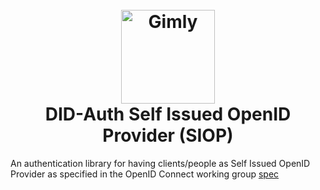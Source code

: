 <h1 align="center">
  <br>
  <a href="https://www.gimly.io/"><img src="https://images.squarespace-cdn.com/content/v1/5eb2942c4ac101328fe42dc2/1588768338657-JXDRVS09OBP3CUROD2ML/Gimly+Logo_Wit_Transparant_geen+text.png?format=1500w" alt="Gimly" width="150"></a>
  <br>DID-Auth Self Issued OpenID Provider (SIOP)  
  <br>
</h1>

An authentication library for having clients/people as Self Issued OpenID Provider as specified in the OpenID Connect working group [spec](https://openid.net/specs/openid-connect-self-issued-v2-1_0.html)
